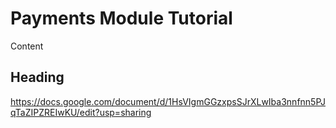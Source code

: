 # Payments Module Tutorial

Content

## Heading

https://docs.google.com/document/d/1HsVIgmGGzxpsSJrXLwIba3nnfnn5PJqTaZIPZREIwKU/edit?usp=sharing
